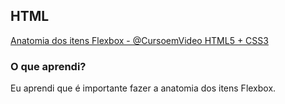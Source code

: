 ## HTML

[Anatomia dos itens Flexbox - @CursoemVideo HTML5 + CSS3](https://www.youtube.com/watch?v=D7jeyyfigBM&list=PLHz_AreHm4dn1bAtIJWFrugl5z2Ej_52d&index=8)

### O que aprendi?

Eu aprendi que é importante fazer a anatomia dos itens Flexbox.